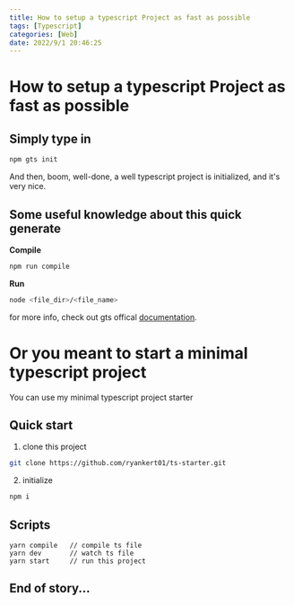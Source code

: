 ```yaml
---
title: How to setup a typescript Project as fast as possible
tags: [Typescript]
categories: [Web]
date: 2022/9/1 20:46:25
---
```



# How to setup a typescript Project as fast as possible

## Simply type in

```sh
npm gts init
```

And then, boom, well-done, a well typescript project is initialized, and it's very nice.

## Some useful knowledge about this quick generate

**Compile**

```sh
npm run compile
```

**Run**

```sh
node <file_dir>/<file_name>
```

for more info, check out gts offical [documentation](https://github.com/google/gts).

# Or you meant to start a minimal typescript project

You can use my minimal typescript project starter

## Quick start

1. clone this project

```sh
git clone https://github.com/ryankert01/ts-starter.git
```

2. initialize

```sh
npm i
```

## Scripts

```
yarn compile   // compile ts file
yarn dev       // watch ts file
yarn start     // run this project
```

## End of story...

